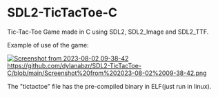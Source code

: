 # SDL2-TicTacToe-C
Tic-Tac-Toe Game made in C using SDL2, SDL2_Image and SDL2_TTF.

Example of use of the game:

[![Screenshot from 2023-08-02 09-38-42](https://github.com/dylanabzr/SDL2-TicTacToe-C/assets/128552152/d8619f83-6756-444c-b583-b7f0a28290b6)](https://github.com/dylanabzr/SDL2-TicTacToe-C/blob/main/Screenshot%20from%202023-08-02%2009-38-42.png)https://github.com/dylanabzr/SDL2-TicTacToe-C/blob/main/Screenshot%20from%202023-08-02%2009-38-42.png

The "tictactoe" file has the pre-compiled binary in ELF(just run in linux).
